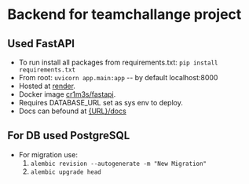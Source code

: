# Backend for teamchallange project

## Used FastAPI

- To run install all packages from requirements.txt:
    `pip install requirements.txt`
- From root:
    `uvicorn app.main:app` -- by default localhost:8000
- Hosted at [render](https://hello-world-sije.onrender.com/docs#/).
- Docker image [cr1m3s/fastapi](https://hub.docker.com/repository/registry-1.docker.io/cr1m3s/fastapi/general).
- Requires DATABASE_URL set as sys env to deploy.
- Docs can befound at [{URL}/docs](https://hello-world-sije.onrender.com/docs#/)

## For DB used PostgreSQL

- For migration use:
    1. `alembic revision --autogenerate -m "New Migration"`
    2. `alembic upgrade head`
